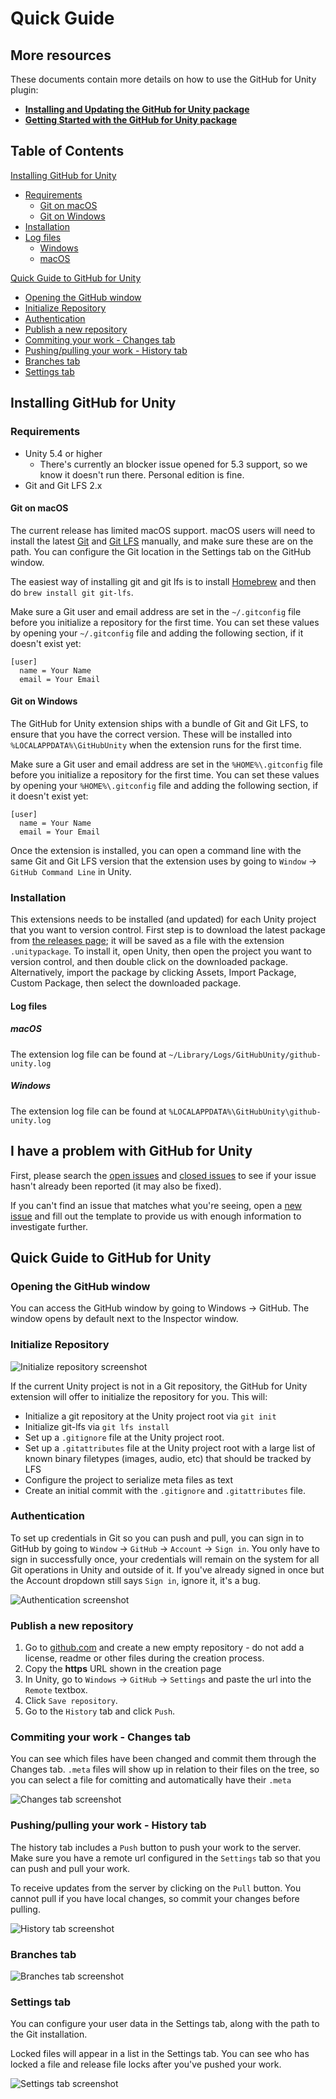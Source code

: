 # Quick Guide

## More resources

These documents contain more details on how to use the GitHub for Unity plugin:
- **[Installing and Updating the GitHub for Unity package](https://github.com/github-for-unity/Unity/blob/master/docs/using/how-to-install-and-update.md)**
- **[Getting Started with the GitHub for Unity package](https://github.com/github-for-unity/Unity/blob/master/docs/using/getting-started.md)**

## Table of Contents

[Installing GitHub for Unity](#installing-github-for-unity)

-   [Requirements](#requirements)
    -   [Git on macOS](#git-on-macos)
    -   [Git on Windows](#git-on-windows)
-   [Installation](#installation)
-   [Log files](#log-files)
    -   [Windows](#windows)
    -   [macOS](#macos)

[Quick Guide to GitHub for Unity](#quick-guide-to-github-for-unity)

-   [Opening the GitHub window](#opening-the-github-window)
-   [Initialize Repository](#initialize-repository)
-   [Authentication](#authentication)
-   [Publish a new repository](#publish-a-new-repository)
-   [Commiting your work - Changes tab](#commiting-your-work---changes-tab)
-   [Pushing/pulling your work - History tab](#pushingpulling-your-work---history-tab)
-   [Branches tab](#branches-tab)
-   [Settings tab](#settings-tab)

## Installing GitHub for Unity

### Requirements

-   Unity 5.4 or higher
    -   There's currently an blocker issue opened for 5.3 support, so we know it doesn't run there. Personal edition is fine.
-   Git and Git LFS 2.x

#### Git on macOS

The current release has limited macOS support. macOS users will need to install the latest [Git](https://git-scm.com/downloads) and [Git LFS](https://git-lfs.github.com/) manually, and make sure these are on the path. You can configure the Git location in the Settings tab on the GitHub window.

The easiest way of installing git and git lfs is to install [Homebrew](https://brew.sh/) and then do `brew install git git-lfs`.

Make sure a Git user and email address are set in the `~/.gitconfig` file before you initialize a repository for the first time. You can set these values by opening your `~/.gitconfig` file and adding the following section, if it doesn't exist yet:

```
[user]
  name = Your Name
  email = Your Email
```

#### Git on Windows

The GitHub for Unity extension ships with a bundle of Git and Git LFS, to ensure that you have the correct version. These will be installed into `%LOCALAPPDATA%\GitHubUnity` when the extension runs for the first time.

Make sure a Git user and email address are set in the `%HOME%\.gitconfig` file before you initialize a repository for the first time. You can set these values by opening your `%HOME%\.gitconfig` file and adding the following section, if it doesn't exist yet:

```
[user]
  name = Your Name
  email = Your Email
```

Once the extension is installed, you can open a command line with the same Git and Git LFS version that the extension uses by going to `Window` -> `GitHub Command Line` in Unity.

### Installation

This extensions needs to be installed (and updated) for each Unity project that you want to version control.
First step is to download the latest package from [the releases page](https://github.com/github-for-unity/Unity/releases);
it will be saved as a file with the extension `.unitypackage`.
To install it, open Unity, then open the project you want to version control, and then double click on the downloaded package.
Alternatively, import the package by clicking Assets, Import Package, Custom Package, then select the downloaded package.

#### Log files

##### macOS

The extension log file can be found at `~/Library/Logs/GitHubUnity/github-unity.log`

##### Windows

The extension log file can be found at `%LOCALAPPDATA%\GitHubUnity\github-unity.log`

## I have a problem with GitHub for Unity

First, please search the [open issues](https://github.com/github-for-unity/Unity/issues?q=is%3Aopen)
and [closed issues](https://github.com/github-for-unity/Unity/issues?q=is%3Aclosed)
to see if your issue hasn't already been reported (it may also be fixed).

If you can't find an issue that matches what you're seeing, open a [new issue](https://github.com/github-for-unity/Unity/issues/new)
and fill out the template to provide us with enough information to investigate
further.

## Quick Guide to GitHub for Unity

### Opening the GitHub window

You can access the GitHub window by going to Windows -> GitHub. The window opens by default next to the Inspector window.

### Initialize Repository

![Initialize repository screenshot](https://user-images.githubusercontent.com/10103121/37807041-bb4446a6-2e19-11e8-9fff-a431309b8515.png)

If the current Unity project is not in a Git repository, the GitHub for Unity extension will offer to initialize the repository for you. This will:

-   Initialize a git repository at the Unity project root via `git init`
-   Initialize git-lfs via `git lfs install`
-   Set up a `.gitignore` file at the Unity project root.
-   Set up a `.gitattributes` file at the Unity project root with a large list of known binary filetypes (images, audio, etc) that should be tracked by LFS
-   Configure the project to serialize meta files as text
-   Create an initial commit with the `.gitignore` and `.gitattributes` file.

### Authentication

To set up credentials in Git so you can push and pull, you can sign in to GitHub by going to `Window` -> `GitHub` -> `Account` -> `Sign in`. You only have to sign in successfully once, your credentials will remain on the system for all Git operations in Unity and outside of it. If you've already signed in once but the Account dropdown still says `Sign in`, ignore it, it's a bug.

![Authentication screenshot](https://user-images.githubusercontent.com/121322/27644895-8f22f904-5bd9-11e7-8a93-e6bfe0c24a74.png)

### Publish a new repository

1.  Go to [github.com](https://github.com) and create a new empty repository - do not add a license, readme or other files during the creation process.
2.  Copy the **https** URL shown in the creation page
3.  In Unity, go to `Windows` -> `GitHub` -> `Settings` and paste the url into the `Remote` textbox.
4.  Click `Save repository`.
5.  Go to the `History` tab and click `Push`.

### Commiting your work - Changes tab

You can see which files have been changed and commit them through the Changes tab. `.meta` files will show up in relation to their files on the tree, so you can select a file for comitting and automatically have their `.meta`

![Changes tab screenshot](https://user-images.githubusercontent.com/121322/27644933-ab00af72-5bd9-11e7-84c3-edec495f87f5.png)

### Pushing/pulling your work - History tab

The history tab includes a `Push` button to push your work to the server. Make sure you have a remote url configured in the `Settings` tab so that you can push and pull your work.

To receive updates from the server by clicking on the `Pull` button. You cannot pull if you have local changes, so commit your changes before pulling.

![History tab screenshot](https://user-images.githubusercontent.com/121322/27644965-c1109bba-5bd9-11e7-9257-4fa38f5c67d1.png)

### Branches tab

![Branches tab screenshot](https://user-images.githubusercontent.com/121322/27644978-cd3c5622-5bd9-11e7-9dcb-6ae5d5c7dc8a.png)

### Settings tab

You can configure your user data in the Settings tab, along with the path to the Git installation.

Locked files will appear in a list in the Settings tab. You can see who has locked a file and release file locks after you've pushed your work.

![Settings tab screenshot](https://user-images.githubusercontent.com/121322/27644993-d9d325a0-5bd9-11e7-86f5-beee00e9e8b8.png)
